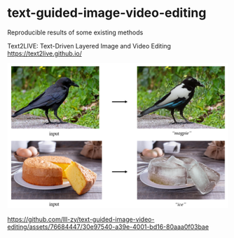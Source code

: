 # text-guided-image-video-editing
Reproducible results of some existing methods

Text2LIVE: Text-Driven Layered Image and Video Editing
https://text2live.github.io/

![image](https://github.com/lll-zy/text-guided-image-video-editing/blob/main/img1.png)

https://github.com/lll-zy/text-guided-image-video-editing/assets/76684447/30e97540-a39e-4001-bd16-80aaa0f03bae
